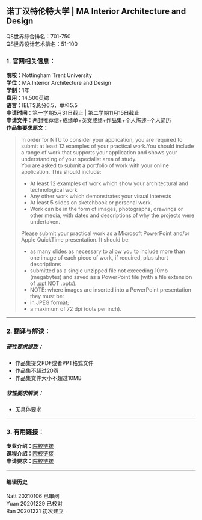 ##  诺丁汉特伦特大学 | MA Interior Architecture and Design  

QS世界综合排名：701-750  
QS世界设计艺术排名：51-100  

### 1. 官网相关信息：

**院校**：Nottingham Trent University  
**学位**：MA Interior Architecture and Design  
**学制**：1年  
**费用**：14,500英镑    
**语言**：IELTS总分6.5，单科5.5  
**申请时间**：第一学期5月31日截止 | 第二学期11月15日截止  
**申请文件**：两封推荐信+成绩单+英文成绩+作品集+个人陈述+个人简历  
**作品集要求原文：**  
> In order for NTU to consider your application, you are required to submit at least 12 examples of your practical work.You should include a range of work that supports your application and shows your understanding of your specialist area of study.  
You are asked to submit a portfolio of work with your online application. This should include:
> - At least 12 examples of work which show your architectural and technological work  
> - Any other work which demonstrates your visual interests  
> - At least 5 slides on sketchbook or personal work.  
> - Work can be in the form of images, photographs, drawings or other media, with dates and descriptions of why the projects were undertaken.  
>
> Please submit your practical work as a Microsoft PowerPoint and/or Apple QuickTime presentation. It should be:  
> - as many slides as necessary to allow you to include more than one image of each piece of work, if required, plus short descriptions  
> - submitted as a single unzipped file not exceeding 10mb (megabytes) and saved as a PowerPoint file (with a file extension of .ppt NOT .pptx).  
> - NOTE: where images are inserted into a PowerPoint presentation they must be:
> - in JPEG format;  
> - a maximum of 72 dpi (dots per inch).


---


### 2. 翻译与解读：

##### 硬性要求提取：  
- 作品集提交PDF或者PPT格式文件  
- 作品集不超过20页  
- 作品集文件大小不超过10MB  


##### 软性要求解读：
- 无具体要求  

---


### 3. 有用链接：

**专业介绍：**[院校链接](https://www.ntu.ac.uk/course/architecture-design-and-the-built-environment/pg/ma-interior-architecture-and-design)  
**课程介绍：**[院校链接](https://www.ntu.ac.uk/course/architecture-design-and-the-built-environment/pg/ma-interior-architecture-and-design)  
**申请要求：**[院校链接](https://www.ntu.ac.uk/course/architecture-design-and-the-built-environment/pg/ma-interior-architecture-and-design)         



---


#### 编辑历史
Natt 20210106 已审阅  
Yuan 20201229 已校对  
Ran 20201221 初次建立
